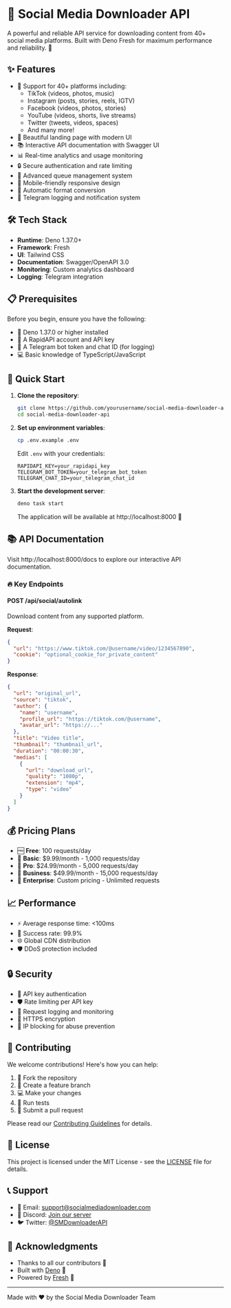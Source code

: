 # 🚀 Social Media Downloader API

A powerful and reliable API service for downloading content from 40+ social media platforms. Built with Deno Fresh for maximum performance and reliability. 🌟

## ✨ Features

- 📱 Support for 40+ platforms including:
  - TikTok (videos, photos, music)
  - Instagram (posts, stories, reels, IGTV)
  - Facebook (videos, photos, stories)
  - YouTube (videos, shorts, live streams)
  - Twitter (tweets, videos, spaces)
  - And many more!
- 🎨 Beautiful landing page with modern UI
- 📚 Interactive API documentation with Swagger UI
- 📊 Real-time analytics and usage monitoring
- 🔒 Secure authentication and rate limiting
- 🚦 Advanced queue management system
- 📱 Mobile-friendly responsive design
- 🔄 Automatic format conversion
- 💬 Telegram logging and notification system

## 🛠️ Tech Stack

- **Runtime**: Deno 1.37.0+
- **Framework**: Fresh
- **UI**: Tailwind CSS
- **Documentation**: Swagger/OpenAPI 3.0
- **Monitoring**: Custom analytics dashboard
- **Logging**: Telegram integration

## 📋 Prerequisites

Before you begin, ensure you have the following:

- 🦕 Deno 1.37.0 or higher installed
- 🔑 A RapidAPI account and API key
- 🤖 A Telegram bot token and chat ID (for logging)
- 💻 Basic knowledge of TypeScript/JavaScript

## 🚀 Quick Start

1. **Clone the repository**:
   ```bash
   git clone https://github.com/yourusername/social-media-downloader-api.git
   cd social-media-downloader-api
   ```

2. **Set up environment variables**:
   ```bash
   cp .env.example .env
   ```
   Edit `.env` with your credentials:
   ```env
   RAPIDAPI_KEY=your_rapidapi_key
   TELEGRAM_BOT_TOKEN=your_telegram_bot_token
   TELEGRAM_CHAT_ID=your_telegram_chat_id
   ```

3. **Start the development server**:
   ```bash
   deno task start
   ```
   The application will be available at http://localhost:8000 🎉

## 📚 API Documentation

Visit http://localhost:8000/docs to explore our interactive API documentation.

### 🔥 Key Endpoints

#### POST /api/social/autolink
Download content from any supported platform.

**Request**:
```json
{
  "url": "https://www.tiktok.com/@username/video/1234567890",
  "cookie": "optional_cookie_for_private_content"
}
```

**Response**:
```json
{
  "url": "original_url",
  "source": "tiktok",
  "author": {
    "name": "username",
    "profile_url": "https://tiktok.com/@username",
    "avatar_url": "https://..."
  },
  "title": "Video title",
  "thumbnail": "thumbnail_url",
  "duration": "00:00:30",
  "medias": [
    {
      "url": "download_url",
      "quality": "1080p",
      "extension": "mp4",
      "type": "video"
    }
  ]
}
```

## 💰 Pricing Plans

- 🆓 **Free**: 100 requests/day
- 💎 **Basic**: $9.99/month - 1,000 requests/day
- 🌟 **Pro**: $24.99/month - 5,000 requests/day
- 🚀 **Business**: $49.99/month - 15,000 requests/day
- 🏢 **Enterprise**: Custom pricing - Unlimited requests

## 📈 Performance

- ⚡ Average response time: <100ms
- 🔄 Success rate: 99.9%
- 🌐 Global CDN distribution
- 🛡️ DDoS protection included

## 🔒 Security

- 🔑 API key authentication
- 🛡️ Rate limiting per API key
- 📝 Request logging and monitoring
- 🔐 HTTPS encryption
- 🚫 IP blocking for abuse prevention

## 🤝 Contributing

We welcome contributions! Here's how you can help:

1. 🍴 Fork the repository
2. 🌿 Create a feature branch
3. 💻 Make your changes
4. 🧪 Run tests
5. 📝 Submit a pull request

Please read our [Contributing Guidelines](CONTRIBUTING.md) for details.

## 📝 License

This project is licensed under the MIT License - see the [LICENSE](LICENSE) file for details.

## 📞 Support

- 📧 Email: support@socialmediadownloader.com
- 💬 Discord: [Join our server](https://discord.gg/socialmediadownloader)
- 🐦 Twitter: [@SMDownloaderAPI](https://twitter.com/SMDownloaderAPI)

## 🙏 Acknowledgments

- Thanks to all our contributors 👥
- Built with [Deno](https://deno.land) 🦕
- Powered by [Fresh](https://fresh.deno.dev) 🍋

---

Made with ❤️ by the Social Media Downloader Team
